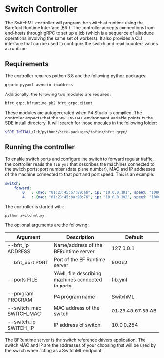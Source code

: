 # Switch Controller

The SwitchML controller will program the switch at runtime using the Barefoot Runtime Interface (BRI). The controller accepts connections from end-hosts through gRPC to set up a job (which is a sequence of allreduce operations involving the same set of workers). It also provides a CLI interface that can be used to configure the switch and read counters values at runtime.

## Requirements
The controller requires python 3.8 and the following python packages:

```bash
grpcio pyyaml asyncio ipaddress
```

Additionally, the following two modules are required:

```bash
bfrt_grpc.bfruntime_pb2 bfrt_grpc.client
```

These modules are autogenerated when P4 Studio is compiled. The controller expects that the `SDE_INSTALL` environment variable points to the SDE install directory. It will search for those modules in the following folder:

```bash
$SDE_INSTALL/lib/python*/site-packages/tofino/bfrt_grpc/
```

## Running the controller

To enable switch ports and configure the switch to forward regular traffic, the controller reads the `fib.yml` that describes the machines connected to the switch ports: port number (data plane number), MAC and IP addresses of the machine connected to that port and port speed.
This is an example:

```yaml
switch:
    forward:
        0   : {mac: "01:23:45:67:89:ab", ip: "10.0.0.101", speed: "100G"}
        4   : {mac: "01:23:45:ba:98:76", ip: "10.0.0.102", speed: "100G"}
```

The controller is started with:

```bash
python switchml.py
```

The optional arguments are the following:

| Argument | Description | Default |
|-|-|-|
| --bfrt_ip ADDRESS | Name/address of the BFRuntime server | 127.0.0.1 |
| --bfrt_port PORT | Port of the BF Runtime server | 50052 |
| --ports FILE | YAML file describing machines connected to ports | fib.yml |
| --program PROGRAM | P4 program name | SwitchML |
| --switch_mac SWITCH_MAC | MAC address of the switch | 01:23:45:67:89:AB |
| --switch_ip SWITCH_IP | IP address of switch | 10.0.0.254 |

The BFRuntime server is the switch reference drivers application. The switch MAC and IP are the addresses of your choosing that will be used by the switch when acting as a SwitchML endpoint.

